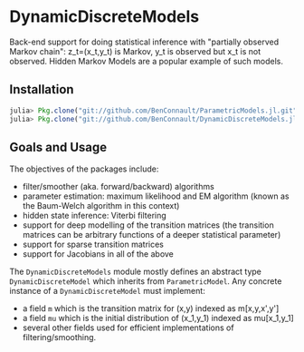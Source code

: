 # DynamicDiscreteModels

Back-end support for doing statistical inference with "partially observed Markov chain": z_t=(x_t,y_t) is Markov, y_t is observed but x_t is not observed. Hidden Markov Models are a popular example of such models.


## Installation

~~~julia
julia> Pkg.clone("git://github.com/BenConnault/ParametricModels.jl.git")
julia> Pkg.clone("git://github.com/BenConnault/DynamicDiscreteModels.jl.git")
~~~

## Goals and Usage 

The objectives of the packages include:

- filter/smoother (aka. forward/backward) algorithms
- parameter estimation: maximum likelihood and EM algorithm (known as the Baum-Welch algorithm in this context)
- hidden state inference: Viterbi filtering
- support for deep modelling of the transition matrices (the transition matrices can be arbitrary functions of a deeper statistical parameter)
- support for sparse transition matrices
- support for Jacobians in all of the above

The `DynamicDiscreteModels` module mostly defines an abstract type `DynamicDiscreteModel` which inherits from `ParametricModel`.  Any concrete instance of a `DynamicDiscreteModel` must implement:

- a field `m` which is the transition matrix for (x,y) indexed as m[x,y,x',y']
- a field `mu` which is the initial distribution of (x_1,y_1) indexed as mu[x_1,y_1]
- several other fields used for efficient implementations of filtering/smoothing.




